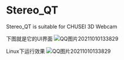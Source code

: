 # Stereo_QT
Stereo_QT is suitable for CHUSEI 3D Webcam

下图就是它的UI界面
![QQ图片20211010133829](https://raw.githubusercontent.com/ruoxi521/Stereo_QT/blob/main/image/Screenshot%20from%202021-10-25%2012-33-56.png)

Linux下运行效果
![QQ图片20211010133829](https://raw.githubusercontent.com/ruoxi521/Stereo_QT/blob/main/image/Screenshot%20from%202021-10-25%2012-35-27.png)
